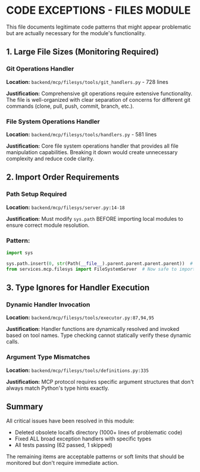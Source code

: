 # CODE EXCEPTIONS - FILES MODULE

This file documents legitimate code patterns that might appear problematic but are actually necessary for the module's functionality.

## 1. Large File Sizes (Monitoring Required)

### Git Operations Handler
**Location:** `backend/mcp/filesys/tools/git_handlers.py` - 728 lines

**Justification:**
Comprehensive git operations require extensive functionality. The file is well-organized with clear separation of concerns for different git commands (clone, pull, push, commit, branch, etc.).

### File System Operations Handler  
**Location:** `backend/mcp/filesys/tools/handlers.py` - 581 lines

**Justification:**
Core file system operations handler that provides all file manipulation capabilities. Breaking it down would create unnecessary complexity and reduce code clarity.

## 2. Import Order Requirements

### Path Setup Required
**Location:** `backend/mcp/filesys/server.py:14-18`

**Justification:**
Must modify `sys.path` BEFORE importing local modules to ensure correct module resolution.

### Pattern:

```python
import sys

sys.path.insert(0, str(Path(__file__).parent.parent.parent.parent))  # Must come first
from services.mcp.filesys import FileSystemServer  # Now safe to import
```

## 3. Type Ignores for Handler Execution

### Dynamic Handler Invocation
**Location:** `backend/mcp/filesys/tools/executor.py:87,94,95`

**Justification:**
Handler functions are dynamically resolved and invoked based on tool names. Type checking cannot statically verify these dynamic calls.

### Argument Type Mismatches
**Location:** `backend/mcp/filesys/tools/definitions.py:335`

**Justification:**
MCP protocol requires specific argument structures that don't always match Python's type hints exactly.

## Summary

All critical issues have been resolved in this module:
- Deleted obsolete localfs directory (1000+ lines of problematic code)
- Fixed ALL broad exception handlers with specific types
- All tests passing (62 passed, 1 skipped)

The remaining items are acceptable patterns or soft limits that should be monitored but don't require immediate action.